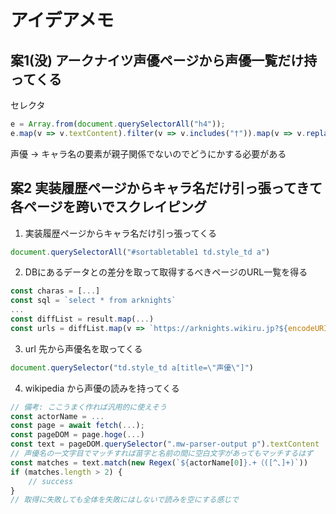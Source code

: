 # アイデアメモ

## 案1(没)  アークナイツ声優ページから声優一覧だけ持ってくる
セレクタ

```ts
e = Array.from(document.querySelectorAll("h4"));
e.map(v => v.textContent).filter(v => v.includes("†")).map(v => v.replace("†", "").trim());
```

声優 -> キャラ名の要素が親子関係でないのでどうにかする必要がある

## 案2 実装履歴ページからキャラ名だけ引っ張ってきて各ページを跨いでスクレイピング

1. 実装履歴ページからキャラ名だけ引っ張ってくる

```ts
document.querySelectorAll("#sortabletable1 td.style_td a")
```

2. DBにあるデータとの差分を取って取得するべきページのURL一覧を得る
```ts
const charas = [...]
const sql = `select * from arknights`
...
const diffList = result.map(...)
const urls = diffList.map(v => `https://arknights.wikiru.jp?${encodeURIComponent(v)}`)
```

3. url 先から声優名を取ってくる

```ts
document.querySelector("td.style_td a[title=\"声優\"]")
```

4. wikipedia から声優の読みを持ってくる
```ts
// 備考: ここうまく作れば汎用的に使えそう
const actorName = ...
const page = await fetch(...);
const pageDOM = page.hoge(...)
const text = pageDOM.querySelector(".mw-parser-output p").textContent
// 声優名の一文字目でマッチすれば苗字と名前の間に空白文字があってもマッチするはず
const matches = text.match(new Regex(`${actorName[0]}.+（([^、]+)`))
if (matches.length > 2) {
    // success
}
// 取得に失敗しても全体を失敗にはしないで読みを空にする感じで
```
